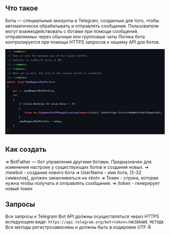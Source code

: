 ## Что такое
Боты — специальные аккаунты в Telegram, созданные для того, чтобы автоматически обрабатывать и отправлять сообщения.
Пользователи могут взаимодействовать с ботами при помощи сообщений, отправляемых через обычные или групповые чаты 
Логика бота контролируется при помощи HTTPS запросов к нашему API для ботов.

![Image alt](https://github.com/IlyaGall/C-/blob/main/17%20Code%20style%20%D0%BE%D1%82%20%D0%9C%D0%B0%D0%B9%D0%BA%D1%80%D0%BE%D1%81%D0%BE%D1%84%D1%82%2C%20DRYDIE%2C%20Yagni%2C%20KISS/img/1.PNG)

## Как создать
➔ BotFather — бот управления другими ботами. Предназначен для изменения настроек у существующих ботов и создания новых.
➔ /newbot - создание нового бота
➔ UserName - имя бота, [5-32 символов], должен заканчиваться на «bot»
➔ Токен - строка, которая нужна чтобы получать и отправлять сообщения.
➔ /token - генерирует новый токен

## Запросы
Все запросы к Telegram Bot API должны осуществляться через HTTPS вследующем виде:
```https://api.telegram.org/bot<token>/НАЗВАНИЕ_МЕТОДА```
Все методы регистрозависимы и должны быть в кодировке UTF-8